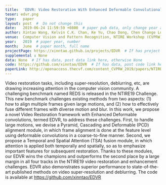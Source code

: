 ```yaml
---
title:  'EDVR: Video Restoration With Enhanced Deformable Convolutional Networks'  #  Paper title, covered by ''
teser: edvr.png
type:   paper
layout: post  #  Do not change this
date:   2019-06-24 11:59:59 +0800  # paper pub data, only change year and month according to this format
author: Xintao Wang, Kelvin C.K. Chan, Ke Yu, Chao Dong, Chen Change Loy  # authors information
venue:  Computer Vision and Pattern Recognition, NTIRE Workshop (CVPRW), 2019  # Where it be, ICCV and CVPR remove IEEE Conference on, 
year:   2019  # paper year, number
month:  June  # paper month, full name
projectPage: https://xinntao.github.io/projects/EDVR  # If has project page, link here, otherwise None
supplemental : None
data: None  # If has data, post data link here, otherwise None
code: https://github.com/xinntao/EDVR  # If has data, post code link here, otherwise None
paperLink: http://openaccess.thecvf.com/content_CVPRW_2019/papers/NTIRE/Wang_EDVR_Video_Restoration_With_Enhanced_Deformable_Convolutional_Networks_CVPRW_2019_paper.pdf  # post paper pdf link here
---
```


Video restoration tasks, including super-resolution, deblurring, etc, are drawing increasing attention in the computer vision community. A challenging benchmark named REDS is released in the NTIRE19 Challenge. This new benchmark challenges existing methods from two aspects: (1) how to align multiple frames given large motions, and (2) how to effectively fuse different frames with diverse motion and blur. In this work, we propose a novel Video Restoration framework with Enhanced Deformable convolutions, termed EDVR, to address these challenges. First, to handle large motions, we devise a Pyramid, Cascading and Deformable (PCD) alignment module, in which frame alignment is done at the feature level using deformable convolutions in a coarse-to-fine manner. Second, we propose a Temporal and Spatial Attention (TSA) fusion module, in which attention is applied both temporally and spatially, so as to emphasize important features for subsequent restoration. Thanks to these modules, our EDVR wins the champions and outperforms the second place by a large margin in all four tracks in the NTIRE19 video restoration and enhancement challenges. EDVR also demonstrates superior performance to state-of-the-art published methods on video super-resolution and deblurring. The code is available at https://github.com/xinntao/EDVR